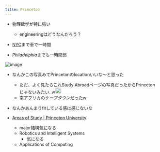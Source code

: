 ```yaml
---
title: Princeton
---
```


* 物理数学が特に強い
  
  * engineeringはどうなんだろう？
* [NYC](NYC.md)まで車で一時間

* *Philadelphia*までも一時間弱

![image](https://www.princeton.edu/sites/default/files/styles/full_2x_crop/public/images/2017/03/Misra_Cityscape_SouthAfrica.jpg?itok=4BRb5yAc)

* なんかこの写真みてPrincetonのlocationいいな〜と思った
  
  * ただ、よく見たらこれStudy Abroadページの写真だったからPrincetonじゃないみたい..w<img src='https://scrapbox.io/api/pages/blu3mo-public/blu3mo/icon' alt='blu3mo.icon' height="19.5"/>
  * 南アフリカの*ケープタウン*だったw
* なんかあんまりfitしている感は感じないな

* [Areas of Study | Princeton University](https://www.princeton.edu/academics/areas-of-study/engineering)
  
  * major結構気になる
  * Robotics and Intelligent Systems
    * 気になる
  * Applications of Computing
